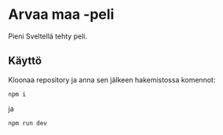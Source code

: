# Arvaa maa -peli

Pieni Sveltellä tehty peli.

## Käyttö

Kloonaa repository ja anna sen jälkeen hakemistossa komennot:

```
npm i
```

ja

```
npm run dev
```
